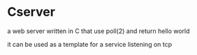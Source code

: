 # Cserver
a web server written in C that use poll(2) and return hello world

it can be used as a template for a service listening on tcp 
